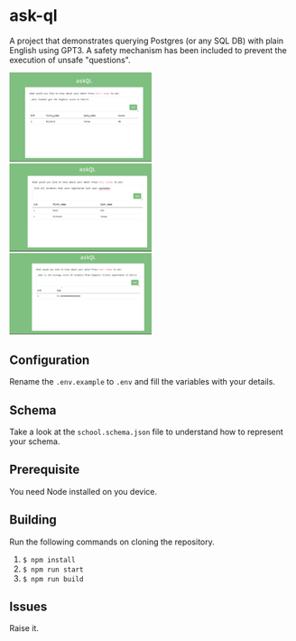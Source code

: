 # ask-ql
A project that demonstrates querying Postgres (or any SQL DB) with plain English using GPT3. A safety mechanism has been included to prevent the execution of unsafe "questions".

<img src= "./demo/image1.png" width=50% height=50%>
<img src= "./demo/image2.png" width=50% height=50%>
<img src= "./demo/image3.png" width=50% height=50%>

## Configuration

Rename the `.env.example` to `.env` and fill the variables with your details.

## Schema

Take a look at the `school.schema.json` file to understand how to represent your schema.

## Prerequisite

You need Node installed on you device.


## Building

Run the following commands on cloning the repository.

1. ` $ npm install `
2. ` $ npm run start `
3. ` $ npm run build `

## Issues
Raise it.
